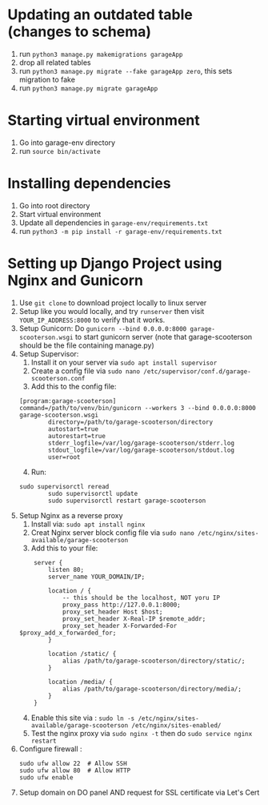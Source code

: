 # Updating an outdated table (changes to schema)
1. run ```python3 manage.py makemigrations garageApp```
2. drop all related tables
3. run ```python3 manage.py migrate --fake garageApp zero```, this sets migration to fake
4. run ```python3 manage.py migrate garageApp```

# Starting virtual environment
1. Go into garage-env directory
2. run `source bin/activate`

# Installing dependencies
1. Go into root directory
2. Start virtual environment
3. Update all dependencies in `garage-env/requirements.txt`
4. run `python3 -m pip install -r garage-env/requirements.txt`

# Setting up Django Project using Nginx and Gunicorn
1. Use `git clone` to download project locally to linux server
2. Setup like you would locally, and try `runserver` then visit `YOUR_IP_ADDRESS:8000` to verify that it works.
3. Setup Gunicorn: Do `gunicorn --bind 0.0.0.0:8000 garage-scooterson.wsgi` to start gunicorn server (note that garage-scooterson should be the file containing manage.py)
4. Setup Supervisor: 
    1. Install it on your server via `sudo apt install supervisor`
    2. Create a config file via `sudo nano /etc/supervisor/conf.d/garage-scooterson.conf`
    3. Add this to the config file: 
    ```
    [program:garage-scooterson]
    command=/path/to/venv/bin/gunicorn --workers 3 --bind 0.0.0.0:8000 garage-scooterson.wsgi
            directory=/path/to/garage-scooterson/directory
            autostart=true
            autorestart=true
            stderr_logfile=/var/log/garage-scooterson/stderr.log
            stdout_logfile=/var/log/garage-scooterson/stdout.log
            user=root
    ```
    4. Run: 
    ```
    sudo supervisorctl reread
            sudo supervisorctl update
            sudo supervisorctl restart garage-scooterson
    ```
5. Setup Nginx as a reverse proxy
    1. Install via: `sudo apt install nginx`
    2. Creat Nginx server block config file via `sudo nano /etc/nginx/sites-available/garage-scooterson`
    3. Add this to your file:
    ```        
        server {
            listen 80;
            server_name YOUR_DOMAIN/IP;

            location / {
                -- this should be the localhost, NOT yoru IP
                proxy_pass http://127.0.0.1:8000;
                proxy_set_header Host $host;
                proxy_set_header X-Real-IP $remote_addr;
                proxy_set_header X-Forwarded-For $proxy_add_x_forwarded_for;
            }

            location /static/ {
                alias /path/to/garage-scooterson/directory/static/;
            }

            location /media/ {
                alias /path/to/garage-scooterson/directory/media/;
            }
        }
    ```
    4. Enable this site via : `sudo ln -s /etc/nginx/sites-available/garage-scooterson /etc/nginx/sites-enabled/`
    5. Test the nginx proxy via `sudo nginx -t` then do `sudo service nginx restart`
6. Configure firewall :
    ```
    sudo ufw allow 22  # Allow SSH
    sudo ufw allow 80  # Allow HTTP
    sudo ufw enable
    ```
7. Setup domain on DO panel AND request for SSL certificate via Let's Cert